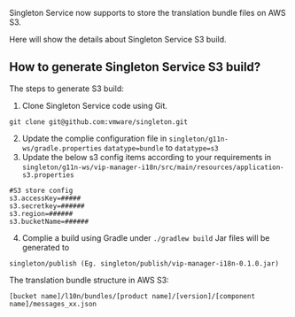 Singleton Service now supports to store the translation bundle files on AWS S3.

Here will show the details about Singleton Service S3 build.

How to generate Singleton Service S3 build?
------------------
The steps to generate S3 build:
1. Clone Singleton Service code using Git.
```
git clone git@github.com:vmware/singleton.git
```
2. Update the complie configuration file in `singleton/g11n-ws/gradle.properties`
```datatype=bundle``` 
to 
```datatype=s3```
3. Update the below s3 config items according to your requirements in `singleton/g11n-ws/vip-manager-i18n/src/main/resources/application-s3.properties`
```
#S3 store config
s3.accessKey=#####
s3.secretkey=######
s3.region=######
s3.bucketName=######
```
4. Complie a build using Gradle under 
`./gradlew build`
Jar files will be generated to
```
singleton/publish (Eg. singleton/publish/vip-manager-i18n-0.1.0.jar)
```

The translation bundle structure in AWS S3:
```
[bucket name]/l10n/bundles/[product name]/[version]/[component name]/messages_xx.json
```